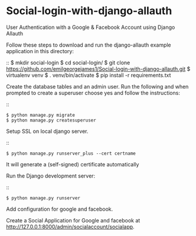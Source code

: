 # Social-login-with-django-allauth
User Authentication with a Google &amp; Facebook Account using Django Allauth

Follow these steps to download and run the
django-allauth example application in this directory:

::
    $ mkdir social-login
    $ cd social-login/
    $ git clone https://github.com/emilgeorgejames1/Social-login-with-django-allauth.git
    $ virtualenv venv
    $ . venv/bin/activate
    $ pip install -r requirements.txt

Create the database tables and an admin user.
Run the following and when prompted to create a superuser choose yes and
follow the instructions:

::

    $ python manage.py migrate
    $ python manage.py createsuperuser
    
Setup SSL on local django server.

::

    $ python manage.py runserver_plus --cert certname  
    
It will generate a (self-signed) certificate automatically
    
    
Run the Django development server:

::

    $ python manage.py runserver

Add configuration for google and facebook.

Create a Social Application for Google and facebook at http://127.0.0.1:8000/admin/socialaccount/socialapp.

